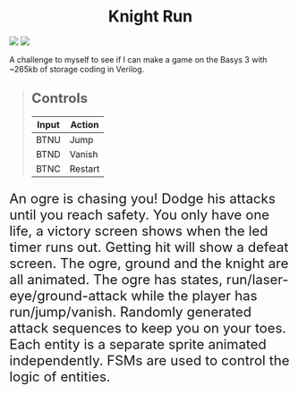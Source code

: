 <h1 align="center">  Knight Run </h1>

![](https://lh4.googleusercontent.com/ZAlPmN5IJa7XoWw7pKl3lJjhg1RIbqrnrHqmqakir-lgzkNail9VO93c3Dtt-uzFBdTbapqpzAf0seF7-Y7aP7wKGqXIw5j6OhIk2J3U_IiQpkH-FA3J1qJPooLDOjNwd3SbrQoQ)
![](https://lh4.googleusercontent.com/LeoB0ORqqv_pOt5qdynrybUGKZLw6yx7YsW98hTJrAn7KLS4rgUjp5bjid5dTeqF8GPURNs3bDNNYe18t6yaoiaFf1s5qEuxx8hslUMu_Um6D23W8kKtK1uYch70iOmRGO-eh-sl)

A challenge to myself to see if I can make a game on the Basys 3 with ~265kb of storage coding in Verilog.

> <font size = "5" >Controls
> ------
>|Input|Action  |
>|--|--|
>| BTNU  | Jump |
>|BTND | Vanish|
>|BTNC | Restart


 An ogre is chasing you! Dodge his attacks until you reach safety. You only have one life, a victory screen shows when the led timer runs out. Getting hit will show a defeat screen. The ogre, ground and the knight are all animated. The ogre has states, run/laser-eye/ground-attack while the player has run/jump/vanish. Randomly generated attack sequences to keep you on your toes. Each entity is a separate sprite animated independently. FSMs are used to control the logic of entities.


